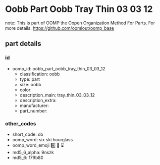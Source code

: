 # Oobb Part Oobb Tray Thin 03 03 12  

note: This is part of OOMP the Oopen Organization Method For Parts. For more details: https://github.com/oomlout/oomp_base

##  part details





### id
* oomp_id: oobb_part_oobb_tray_thin_03_03_12
  * classification: oobb
  * type: part
  * size: oobb
  * color: 
  * description_main: tray_thin_03_03_12
  * description_extra: 
  * manufacturer: 
  * part_number: 

### other_codes
* short_code: ob
* oomp_word: six ski hourglass
* oomp_word_emoji :six: :ski: :hourglass:
* md5_6_alpha: 9nszk
* md5_6: f79b80